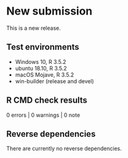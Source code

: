 # New submission

This is a new release.

## Test environments
* Windows 10, R 3.5.2
* ubuntu 18.10, R 3.5.2
* macOS Mojave, R 3.5.2
* win-builder (release and devel)

## R CMD check results

0 errors | 0 warnings | 0 note

## Reverse dependencies

There are currently no reverse dependencies.
